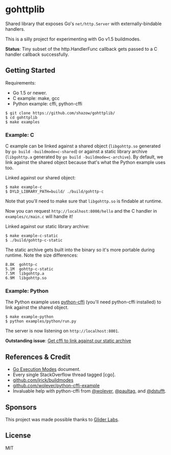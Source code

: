 # gohttplib

Shared library that exposes Go's `net/http.Server` with externally-bindable
handlers.

This is a silly project for experimenting with Go v1.5 buildmodes.

**Status**: Tiny subset of the http.HandlerFunc callback gets passed to a C handler callback successfully.


## Getting Started

Requirements:

- Go 1.5 or newer.
- C example: make, gcc
- Python example: cffi, python-cffi

```
$ git clone https://github.com/shazow/gohttplib/
$ cd gohttplib
$ make examples
```

### Example: C

C example can be linked against a shared object (`libgohttp.so` generated by
`go build -buildmode=c-shared`) or against a static library archive
(`libgohttp.a` generated by `go build -buildmode=c-archive`). By default, we
link against the shared object because that's what the Python example uses too.

Linked against our shared object:

```
$ make example-c
$ DYLD_LIBRARY_PATH=build/ ./build/gohttp-c
```

Note that you'll need to make sure that `libgohttp.so` is findable at runtime.

Now you can request `http://localhost:8000/hello` and the C handler in
`examples/c/main.c` will handle it!

Linked against our static library archive:

```
$ make example-c-static
$ ./build/gohttp-c-static
```

The static archive gets built into the binary so it's more portable during
runtime. Note the size differences:

```
8.8K  gohttp-c
5.1M  gohttp-c-static
7.5M  libgohttp.a
6.9M  libgohttp.so
```

### Example: Python

The Python example uses [python-cffi](https://cffi.readthedocs.org/en/latest/)
(you'll need python-cffi installed) to link against the shared object.

```
$ make example-python
$ python examples/python/run.py
```

The server is now listening on `http://localhost:8001`.

**Outstanding issue**: [Get cffi to link against our static archive](https://github.com/shazow/gohttplib/issues/4)


## References & Credit

* [Go Execution Modes](https://docs.google.com/document/d/1nr-TQHw_er6GOQRsF6T43GGhFDelrAP0NqSS_00RgZQ/view#) document.
* Every single StackOverflow thread tagged [cgo].
* [github.com/jrick/buildmodes](https://github.com/jrick/buildmodes)
* [github.com/wolever/python-cffi-example](https://github.com/wolever/python-cffi-example/)
* Invaluable help with python-cffi from [@wolever](https://twitter.com/wolever),
  [@paultag](https://twitter.com/paultag), and
  [@dstufft](https://twitter.com/dstufft).


## Sponsors

This project was made possible thanks to [Glider Labs](http://gliderlabs.com/).


## License

MIT
